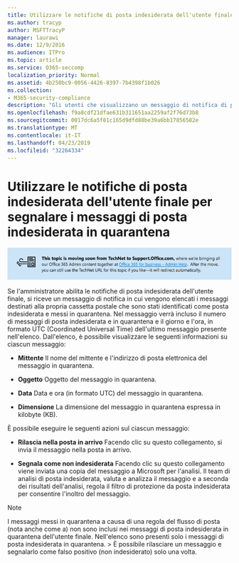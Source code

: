 ```yaml
---
title: Utilizzare le notifiche di posta indesiderata dell'utente finale per segnalare i messaggi di posta indesiderata in quarantena
ms.author: tracyp
author: MSFTTracyP
manager: laurawi
ms.date: 12/9/2016
ms.audience: ITPro
ms.topic: article
ms.service: O365-seccomp
localization_priority: Normal
ms.assetid: 4b250bc9-0056-4426-8397-7b4398f1b026
ms.collection:
- M365-security-compliance
description: "Gli utenti che visualizzano un messaggio di notifica di posta indesiderata dell'utente finale dall'amministratore relativo alla posta in quarantena possono eseguire queste azioni nei messaggi. "
ms.openlocfilehash: f9a8cdf21dfae631b311651aa2259af2f76d73b8
ms.sourcegitcommit: 0017dc6a5f81c165d9dfd88be39a6bb17856582e
ms.translationtype: MT
ms.contentlocale: it-IT
ms.lasthandoff: 04/23/2019
ms.locfileid: "32264334"
---
```

# <a name="use-end-user-spam-notifications-to-release-and-report-spam-quarantined-messages"></a>Utilizzare le notifiche di posta indesiderata dell'utente finale per segnalare i messaggi di posta indesiderata in quarantena

[![Testo nell'immagine sullo spostamento dei contenuti da TechNet a support.office.com](media/ab7c897a-4798-4f31-8c84-f17a8409b133.png)](https://go.microsoft.com/fwlink/p/?LinkID=624152)
  
Se l'amministratore abilita le notifiche di posta indesiderata dell'utente finale, si riceve un messaggio di notifica in cui vengono elencati i messaggi destinati alla propria cassetta postale che sono stati identificati come posta indesiderata e messi in quarantena. Nel messaggio verrà incluso il numero di messaggi di posta indesiderata e in quarantena e il giorno e l'ora, in formato UTC (Coordinated Universal Time) dell'ultimo messaggio presente nell'elenco. Dall'elenco, è possibile visualizzare le seguenti informazioni su ciascun messaggio: 
  
- **Mittente** Il nome del mittente e l'indirizzo di posta elettronica del messaggio in quarantena. 
    
- **Oggetto** Oggetto del messaggio in quarantena. 
    
- **Data** Data e ora (in formato UTC) del messaggio in quarantena. 
    
- **Dimensione** La dimensione del messaggio in quarantena espressa in kilobyte (KB). 
    
È possibile eseguire le seguenti azioni sul ciascun messaggio:
  
- **Rilascia nella posta in arrivo** Facendo clic su questo collegamento, si invia il messaggio nella posta in arrivo. 
    
- **Segnala come non indesiderata** Facendo clic su questo collegamento viene inviata una copia del messaggio a Microsoft per l'analisi. Il team di analisi di posta indesiderata, valuta e analizza il messaggio e a seconda dei risultati dell'analisi, regola il filtro di protezione da posta indesiderata per consentire l'inoltro del messaggio. 
    
> [!NOTE]
>  I messaggi messi in quarantena a causa di una regola del flusso di posta (nota anche come a) non sono inclusi nei messaggi di posta indesiderata in quarantena dell'utente finale. Nell'elenco sono presenti solo i messaggi di posta indesiderata in quarantena. >  È possibile rilasciare un messaggio e segnalarlo come falso positivo (non indesiderato) solo una volta. 
  

